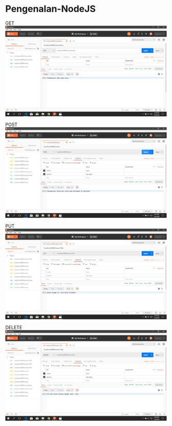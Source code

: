 # Pengenalan-NodeJS

GET
![alt text](https://github.com/Devanoezra/Pengenalan-NodeJS/blob/master/get.png)

POST
![alt text](https://github.com/Devanoezra/Pengenalan-NodeJS/blob/master/post.png)

PUT
![alt text](https://github.com/Devanoezra/Pengenalan-NodeJS/blob/master/put.png)

DELETE
![alt text](https://github.com/Devanoezra/Pengenalan-NodeJS/blob/master/delete.png)
